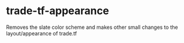 trade-tf-appearance
===================

Removes the slate color scheme and makes other small changes to the layout/appearance of trade.tf
